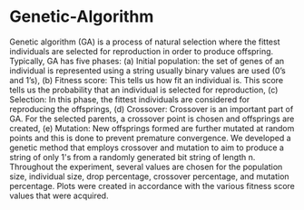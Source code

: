# Genetic-Algorithm
Genetic algorithm (GA) is a process of natural selection where the fittest individuals are selected
for reproduction in order to produce offspring. Typically, GA has five phases: (a) Initial
population: the set of genes of an individual is represented using a string usually binary values
are used (0’s and 1’s), (b) Fitness score: This tells us how fit an individual is. This score tells us
the probability that an individual is selected for reproduction, (c) Selection: In this phase, the
fittest individuals are considered for reproducing the offsprings, (d) Crossover: Crossover is an
important part of GA. For the selected parents, a crossover point is chosen and offsprings are
created, (e) Mutation: New offsprings formed are further mutated at random points and this is
done to prevent premature convergence.
We developed a genetic method that employs crossover and mutation to aim to produce a string
of only 1's from a randomly generated bit string of length n. Throughout the experiment, several
values are chosen for the population size, individual size, drop percentage, crossover percentage,
and mutation percentage. Plots were created in accordance with the various fitness score values
that were acquired.
